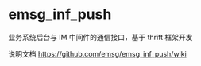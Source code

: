 # emsg_inf_push
业务系统后台与 IM 中间件的通信接口，基于 thrift 框架开发

说明文档 https://github.com/emsg/emsg_inf_push/wiki
